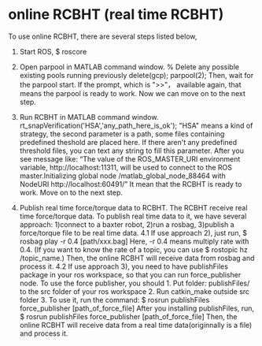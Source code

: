 online RCBHT (real time RCBHT)
=======================

To use online RCBHT, there are several steps listed below,

1. Start ROS, 
      $ roscore

2. Open parpool in MATLAB command window.
      % Delete any possible existing pools running previously
      delete(gcp);
      parpool(2);
  Then, wait for the parpool start. If the prompt, which is ">>"， available again, that means the parpool is ready to work. Now we can move on to the next step.

3. Run RCBHT in MATLAB command window.
      rt_snapVerification('HSA','any_path_here_is_ok');
   "HSA" means a kind of strategy, the second parameter is a path, some files containing predefined theshold are placed here. If there aren't any predefined threshold files, you can text any string to fill this parameter. 
   After you see message like: “The value of the ROS_MASTER_URI environment variable, http://localhost:11311, will be used to connect to the ROS master.Initializing global node /matlab_global_node_88464 with NodeURI http://localhost:60491/” It mean that the RCBHT is ready to work. Move on to the next step.
   
4. Publish real time force/torque data to RCBHT.
   The RCBHT receive real time force/torque data. To publish real time data to it, we have several approach: 1)connect to a baxter robot, 2)run a rosbag, 3)publish a force/torque file to be real time data. 
   4.1 If use approach 2), just run,
       $ rosbag play -r 0.4 [path/xxx.bag]
       Here, -r 0.4 means multiply rate with 0.4. (If you want to know the rate of a topic, you can use $ rostopic hz /topic_name.)
       Then, the online RCBHT will receive data from rosbag and process it.
   4.2 If use approach 3), you need to have publishFiles package in your ros workspace, so that you can run force_publisher node.
       To use the force publisher, you should 
          1. Put folder: publishFiles/ to the src folder of your ros workspace
          2. Run catkin_make outside src folder
          3. To use it, run the command: $ rosrun publishFiles force_publisher [path_of_force_file]
       After you installing publishFiles, run,
       $ rosrun publishFiles force_publisher [path_of_force_file]
       Then, the online RCBHT will receive data from a real time data(originnally is a file) and process it.
